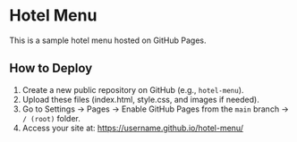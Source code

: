 # Hotel Menu
This is a sample hotel menu hosted on GitHub Pages.

## How to Deploy
1. Create a new public repository on GitHub (e.g., `hotel-menu`).
2. Upload these files (index.html, style.css, and images if needed).
3. Go to Settings → Pages → Enable GitHub Pages from the `main` branch → `/ (root)` folder.
4. Access your site at: https://username.github.io/hotel-menu/
